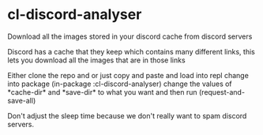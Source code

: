 # cl-discord-analyser
Download all the images stored in your discord cache from discord servers

Discord has a cache that they keep which contains many different links, this lets you download all the images that are in those links


Either clone the repo and or just copy and paste and load into repl
change into package
(in-package :cl-discord-analyser)
change the values of \*cache-dir\* and \*save-dir\* to what you want and then run
(request-and-save-all)

Don't adjust the sleep time because we don't really want to spam discord servers. 
